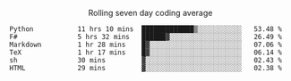 <!--<p align="center">
  <img width="auto" src ="https://github-readme-stats.vercel.app/api/top-langs/?username=syrkis&layout=compact&hide_border=true&theme=darcula&bg_color=00000000&langs_count=6&hide=jupyter%20notebook,JavaScript,HTML" width = 400>
      <img src ="https://github-readme-streak-stats.herokuapp.com?user=syrkis&theme=darcula&hide_border=true&background=FFFFFF00" width = 400>

</p>-->
<p align="center">Rolling seven day coding average</p>
<!--START_SECTION:waka-->

```text
Python           11 hrs 10 mins  █████████████▒░░░░░░░░░░░   53.48 %
F#               5 hrs 32 mins   ██████▓░░░░░░░░░░░░░░░░░░   26.49 %
Markdown         1 hr 28 mins    █▓░░░░░░░░░░░░░░░░░░░░░░░   07.06 %
TeX              1 hr 17 mins    █▓░░░░░░░░░░░░░░░░░░░░░░░   06.14 %
sh               30 mins         ▓░░░░░░░░░░░░░░░░░░░░░░░░   02.43 %
HTML             29 mins         ▓░░░░░░░░░░░░░░░░░░░░░░░░   02.38 %
```

<!--END_SECTION:waka-->

